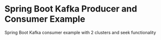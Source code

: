 # Spring Boot Kafka Producer and Consumer Example
Spring Boot Kafka consumer example with 2 clusters and seek functionality

